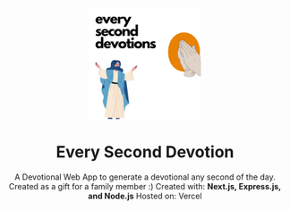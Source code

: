 <div align="center">

  <img src="public/logo.jpg" alt="logo" width="200" height="auto" />
  <h1>Every Second Devotion</h1>
  
  <p>
    A Devotional Web App to generate a devotional any second of the day. Created as a gift for a family member :) 
    Created with: <b>Next.js, Express.js, and Node.js</b>
    Hosted on: Vercel
  </p>
<br />

